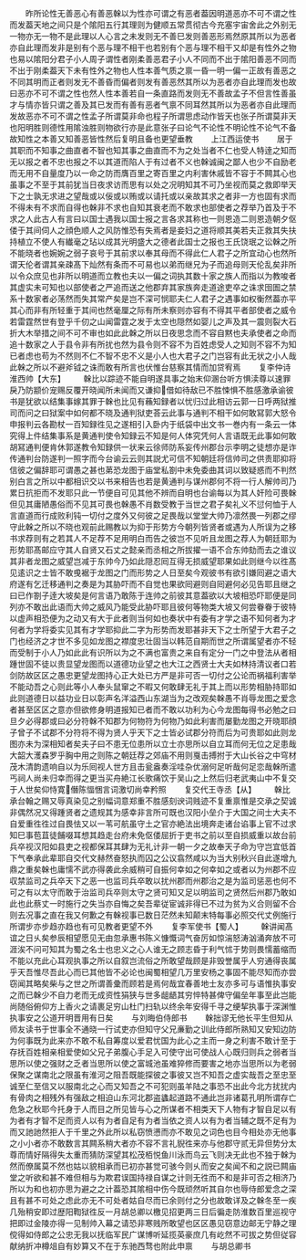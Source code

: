 <!-- { "loadSidebar": true } -->
　　昨所论性无善恶心有善恶榦以为性亦可谓之有恶者葢因明道恶亦不可不谓之性而发葢天地之间只是个隂阳五行其理则为健顺五常贯彻古今充塞宇宙舍此之外别无一物亦无一物不是此理以人心言之未发则无不善巳发则善恶形焉然原其所以为恶者亦自此理而发非是别有个恶与理不相干也若别有个恶与理不相干又却是有性外之物也易以隂阳分君子小人周子谓性者刚柔善恶君子小人不同而不出于隂阳善恶不同而不出于刚柔葢天下未有性外之物也人性本善气质之禀一昏一明一偏一正故有善恶之不同其明而正者则发无不善昏而偏者则发有善恶然其所以为恶者亦自此理而发也故曰恶亦不可不谓之性也然人性本善若自一条直路而发则无不善故孟子不但言性善虽才与情亦皆只谓之善及其已发而有善有恶者气禀不同耳然其所以为恶者亦自此理而发故恶亦不可不谓之性孟子所谓莫非命也程子所谓思虑动作皆天也张子所谓莫非天也阳明胜则德性用隂浊胜则物欲行亦是此意张子曰论气不论性不明论性不论气不备故知性之本善又知善恶皆性然后复明且备也更望垂教
　　上江西运使书
　　居于其职而不知事之曲直者不智也知其事之曲直而不为之处当者不仁也受人特逹之知而无以报之者不忠也报之不以其道而陷人于有过者不义也榦诚闽之鄙人也少不自励老而无用不自量度乃以一命之防而膺百里之寄百里之内利害休戚皆不容于不闗其心也虽事之不至于其前犹当日夜求访而思有以处之况明知其不可乃坐视而莫之救即举天下之士孰无求进之望哉或以佞或以贿或以请托或以亲故其求之者非一方也固有求而不得未有不求而自得也榦非不求也自知其衰老而不敢求也部使者之荐举乃首及于不求之人此古人有言曰以国士遇我以国士报之言各求其称也一则恩造二则恩造朝夕伛偻于其间伺人之顔色顺人之风防惟恐有失焉者是妾妇之道将顺其美若夫正救其失扶持植立不使人有纎毫之玷以成其光明盛大之德者此国士之报也王氏饶珉之讼榦之所不能晓者也婉婉之弱子哀号于其前求以奉其母而不得此仁人君子之所宜动心也然所谓天伦者谓其亲疎髙下灿然有条而不可易也以弟而继兄为子而追母则天伦乱矣非所以令众庶见也非所以明道而立教也夫以一偏之词执其数十家之族人而指以为教唆者其虚实未可知也以部使者之严追而送之他郡弃其家族奔走道途吏卒之诛求囹圄之禁系十数家者必荡然而失其常产矣是岂不深可悯耶夫仁人君子之遇事如权衡然葢亦平其心而非有所轻重于其间也然毫厘之际有所未察则亦容有不得其平者部使者之威令若雷霆然世有登乎千仞之山闻雷霆之发于太空也隠然如婴儿之声及其一震则裂大石折大木举措之间不可不审也如此此榦之所以日夜思念而不容自黙也夫承使者之命而追十数家之人于县令非有所扰也然为县令则不容不为百姓虑受人之知则不容不为知已者虑也苟为不然则不仁不智不忠不义是小人也大君子之门岂容有此无状之小人哉此榦之所以不避斧钺之诛而敢有所言也伏惟台慈察其情而加贷宥焉
　　复李仲诗淮西帅【大东】
　　榦比以踪迹不能自明遂具事之始末仰溷台听方惧渎尊以速罪戾乃防颛价宠赐反覆开晓闻所未闻而又谦抑借如待敌已不胜悚惧不胜感激承谕彼书是犹欲以结集事嫁其罪于榦也比见有蘓知録者以忧归过此相访云郭一日呼两狱推司而问之曰狱案中如何都不晓及通判狱吏荅云此事与通判不相干如何敢冩郭大怒令申报判云各勘杖一百知録徃见之遂相引入卧内于纸袋中出文书一巻内有一条云一体究得上件结集事系是黄通判使令知録云不知是何人体究凭何人言语既无此事如何敢胡冩通判便肯休郭遂教令知録供一状来云徐师防系妄传州郡台示李明之徒想亦是诈传通判台防遂判一照字而今台谕云云则其説尤可信不知朝廷将信帅司之供责耶抑将信彼之偏辞耶可谓愚之甚也苐恐龙图于庙堂私劄中未免委曲其词以致疑惑而不判然别白言之所以中都相识交以书来相告也若是黄通判与谋州郡何不将一行人解帅司乃累日抗拒而不发耶只此一节便自可见其他不辨而自明也台谕每以为其人奸险可畏榦但见其庸陋愚俗而不见其可畏也榦愚不肖数受教于当世之君子矣礼义不愆何恤于人言直道而行成败利钝一切付之度外又何彼之足畏哉以堂堂大帅乃凛然畏一列郡之缪守此榦之所以不晓也观前此赐教以为抑于形势方今朝列皆贤者或遇为人所误为之移书求荐则有之若其人不足荐不足用明白而告之彼岂不见听且龙图之荐人为朝廷耶为形势耶髙邮应守其人自贤又石丈之懿亲而丞相之所拔擢一语不合东帅劾而去之谁议其非者龙图之威望岂减于东帅今乃如此隠忍囘互得无损威望耶果如此则继今以徃髙见逺识之士皆不敢曵裾于龙图之门而形势之人日至矣今观彼书有欲引嫌囘避之语大府遂有乞迁移通判之奏是为其胁吓而不自觉也果欲囘避则自囘避何必见告耶且继之曰已作劄子逹大坡矣是何言语乃敢陈于连帅之前彼其意葢欲以大坡相恐吓耶便是同列亦不敢出此语而大帅之威风乃能受此胁吓耶且彼何等物类大坡又何尝眷眷于彼特以虚声相恐便为之动又有大于此者则当何如也奏状中有委有才学之语不知何者为才何者为学将委实见其有才学耶抑此二字为形势而发耶甚非天下之士所望于大君子之门也经济之才世不多见如龙图之襟度忠壮固当以韩范自期而世之所谓属望者亦不轻而受制于小人乃如此此有识所以为之不满也富贵之来自有定分一门之中登法从者相踵世固不徒以贵显望龙图而以道德功业望之也大江之西贤士大夫如林持清议者口若剑防故区区之愚忠更望龙图持心正大处已方严是非可否一切付之公论而祸福利害举不能动吾之心则此等小人奉头鼠窜之不暇又何敢肆无礼于其上而以形势相胁持耶如此则道德日以益功业日以彰声名洋溢西山东湖当为之改观矣榦愚不肖辱龙图之爱念者甚至区区之意亦但欲修身明道报知已者而不敢以功利为心今龙图每得书必勉之曰旦夕必得郡或曰必分符榦不知郡为何物符为何物乃如此利害而屡勤龙图之开晓耶顔子曾子不试郡不分符将不得为贤人乎天下之士皆必试郡分符而后为可贵耶如此则龙图亦未为深相知者矣夫子曰不患无位患所以立士亦思所以自立耳而何无位之足患哉大韶大濩森罗乎胸中用之则陈之朝廷荐之郊庙不用则戛击搏拊于大山长谷之中穹材茂木清韵遗响自以为乐囘视人世方且击瓮盎奏淫哇杂优溺何足听哉何足恋哉榦所遣丐祠人尚未归幸而得之更当买舟絶江长歌痛饮于吴山之上然后归老武夷山中不复交于人世矣仰恃寛僭陈愊悃言词激切尚幸矜照
　　复交代王寺丞【从】
　　榦比承台翰之赐又辱真染见之别幅词意郑重不胜感刻谀词贱迹不复重禀惟是交承之契诚非偶然况又得踵贤者之遗规其为感幸非言所可既也汉阳小垒介于大国之间士大夫不自爱重徃徃过自畏怯又以一苇可航虽守土之官亦絶法出境奔走诸台谄事上官不过求知巳事苞苴徒餔啜耳想其趋走台府未免伛偻屈折于吏书之前以至自损威重以故台前兵卒视汉阳如县吏之视都保耳其肆为无礼计非一朝一夕之故奉天子命为守岂宜低首下气奉承此辈耶自交代文赫然奋怒执而囚之公议翕然咸以为当大别秋兴自此遂增九鼎之重矣榦也庸懦不武亦得袭此余威稍可自振何幸如之何幸如之或者以为州郡不应収禁监司之兵卒天下之恶一也监司兵卒敢以扰州郡而州郡治之是为监司惩恶也何不可之有以太守而敢于治监司兵卒则太守之贤可知又足以明监司之贤然后州郡乃敢如此也此蔡丈一时施行之失当亦自悔之矣吾辈従宦诚非得已不过为贫为义合则留不合则去况事之直在我又何歉之有榦视事已数日茫然未知颠末特每事必照交代丈例施行所谓步亦步趋亦趋也有可见教者更望不外
　　复李军使书【蜀人】
　　榦讲闻髙谊之日乆矣参辰相望愿见无由忽承惠书陈义慷慨词气奋厉如惊湍怒涛汹涌奔放不可涯涘不问可知其为蜀之名士也忠义之心人谁无之顾志昏于利气怵于势则畏懦蓄缩而不能以充此心耳观执事之所以自叙岂流俗之所敢望哉顾是非毁誉属乎人穷通得丧属乎天吾惟尽吾此心而已其他皆不必论也闽蜀相望几万里安杨之事固不能尽知而亦尝窃闻其略矣柴与之世之所谓善彚而顾若是焉何哉宜春善地士友亦多可与语惟执事安之而已榦少不自力老而无成资性狷狭与世多龃龉其穷悴特甚俾守偏垒年事至此岂能尚随俗俯仰方上香火之请裹足穷山杜门扫轨以终余年安得千寻之绠挈执事于深渊惟执事安之公道开明晋用有日矣
　　与刘晦伯侍郎书
　　榦拙谬无他长平生但知从师友读书于世事全不通晓一行试吏亦但知守父兄亷勤之训此侍郎所熟知又安知边防为何事既为此来亦不敢不私自筹度以爱君忧国为此心之主而一身之利害不敢计至于存抚百姓相亲相爱使如父兄子弟腹心手足入可使守出可使战人心既归则兵之弱者当思所以使之强财之乏者当思所以使之富城池虽难猝修而要害之地亦当思所以为老弱保聚之谋南北之限虽有淮河之阻吾既能探彼之事彼又岂不知吾之虚实哉吾之至忠至诚至仁至信又以服南北之心而又知吾之不可犯则虽羊陆之事恐不出此今北方扰扰内有骨肉之相残外有强敌之相迫山东河北郡盗蠭起道路不通此岂非诸葛孔明所谓存亡危急之秋耶今托身于人而目之所见皆与心之所谋者不相类天下人物有才智自足以有为者有才智不足而资人以有为者自足有为者当依之资人以有为者当辅之既不足有为而又訑訑然拒人于千里之外此所以私窃愤懑而亦不敢见之词色也目今相处亦无他事之小小者亦不敢数言其闗系稍大者亦不容不言礼貎徃来亦与他郡守贰无异但势分太尊而情好隔得失太重而猜防深望其松茂栢悦鱼川泳而鸟云飞则决无此也不独于榦为然而僚属莫不然也姑以貌相承而已初亦甚觉可骇今则乆而安之矣闻不和之説已闗庙堂之听欲和甚不难但相与为欺君误国持禄自谋之计则无徃而不和是非可否之相济乃所以为和也初亦思为避之之计葢恐其隂相中伤今既顽然听其自尔也辱侍郎爱念之深且有甚不可处之虑此亦无不可处者姑自尽而已余则付之分也故敢详及之榦冬至一疾几殆稍安即过歴阳鞫狱徃反一月胡总卿以檄见招更两三日后徧走防淮数百里巡视守把即过金陵亦得一见制帅入幕之请恐非寒贱所敢望也区区愚见窃意边邮无宁静之理傥得如侍郎之公忠无我以抚临军民广谋博听延揽英豪庶几有屹然不可拔之势但従容献纳折冲樽俎自有妙算又不在于东驰西骛也附此申禀
　　与胡总卿书
